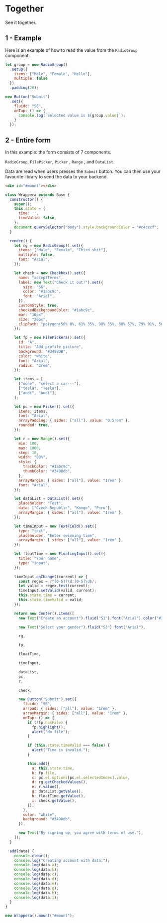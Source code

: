 # Together
See it together.

## 1 - Example
Here is an example of how to read the value from the ```RadioGroup``` component.

```js
let group = new RadioGroup()
  .setup({
    items: ["Male", "Female", "Hello"],
    multiple: false
  })
  .padding(20);
```

```js
new Button("Submit")
  .set({
    fluidc: "S6",
    onTap: () => {
      console.log(`Selected value is ${group.value}`);
    }
  });
```

## 2 - Entire form
In this example: the form consists of 7 components. 

```RadioGroup```, 
```FilePicker```, 
```Picker``` ,
```Range``` , and
```DataList```.

Data are read when users presses the ```Submit``` button.
You can then use your favourite library to send the data to your backend.

```html
<div id="#mount"></div>
```


```js
class Wrappera extends Base {
  constructor() {
    super();
    this.state = {
      time: '',
      timeValid: false,
    };
    document.querySelector("body").style.backgroundColor = "#c4cccf";
  }

  render() {
    let rg = new RadioGroup().set({
      items: ["Male", "Female", "Third shit"],
      multiple: false,
      font: "Arial",
    });

    let check = new Checkbox().set({
      name: "acceptTerms",
      label: new Text("Check it out!").set({
        size: "S6",
        color: "#1abc9c",
        font: "Arial",
      }),
      customStyle: true,
      checkedBackgroundColor: "#1abc9c",
      mar: "10px",
      size: "20px",
      clipPath: "polygon(50% 0%, 61% 35%, 98% 35%, 68% 57%, 79% 91%, 50% 70%, 21% 91%, 32% 57%, 2% 35%, 39% 35%)",
    });

    let fp = new FilePickera().set({
      id: "A",
      title: "Add profile picture",
      background: "#3498DB",
      color: "white",
      font: "Arial",
      radius: "3rem",
    });

    let items = [
      ["none", "select a car---"],
      ["tesla", "Tesla"],
      ["audi", "Audi"],
    ];

    let pc = new Picker().set({
      items: items,
      font: "Arial",
      arrayPadding: { sides: ["all"], value: "0.5rem" },
      rounded: true,
    });

    let r = new Range().set({
      min: 100,
      max: 1000,
      step: 10,
      width: "80%",
      style: {
        trackColor: "#1abc9c",
        thumbColor: "#3498db",
      },
      arrayMargin: { sides: ["all"], value: "1rem" },
      font: "Arial",
    });

    let dataList = DataList().set({
      placeholder: "Test",
      data: ["Czech Republic", "Kongo", "Peru"],
      arrayMargin: { sides: ["all"], value: "1rem" },
    });

    let timeInput = new TextField().set({
      type: "text",
      placeholder: "Enter swimming time",
      arrayMargin: { sides: ["all"], value: "1rem" },
    });

    let floatTime = new FloatingInput().set({
      title: "Your name",
      type: "input",
    });

    timeInput.onChange((current) => {
      const regex = /^[0-5]?\d:[0-5]\d$/;
      let valid = regex.test(current);
      timeInput.setValid(valid, current);
      this.state.time = current;
      this.state.timeValid = valid;
    });

    return new Center().items([
      new Text("Create an account").fluid("S1").font("Arial").color("#3498db"),

      new Text("Select your gender").fluid("S3").font("Arial"),

      rg,

      fp,

      floatTime,

      timeInput,

      dataList,
      pc,
      r,

      check,

      new Button("Submit").set({
        fluidc: "S6",
        arrpad: { sides: ["all"], value: "1rem" },
        arrayMargin: { sides: ["all"], value: "1rem" },
        onTap: () => {
          if (!fp.hasFile) {
            fp.highlight();
            alert("No file");
          }

          if (this.state.timeValid === false) {
            alert("Time is invalid.");
          }

          this.add({
            a: this.state.time,
            b: fp.file,
            c: pc.el.options[pc.el.selectedIndex].value,
            d: rg.getCheckedValues(),
            e: r.value(),
            g: dataList.getValue(),
            h: floatTime.getValue(),
            i: check.getValue(),
          });
        },
        color: "white",
        background: "#3498db",
      }),

      new Text("By signing up, you agree with terms of use."),
    ]);
  }

  add(data) {
    console.clear();
    console.log("Creating account with data:");
    console.log(data.a);
    console.log(data.b);
    console.log(data.c);
    console.log(data.d);
    console.log(data.e);
    console.log(data.g);
    console.log(data.h);
    console.log(data.i);
  }
}

new Wrappera().mount("#mount");
```